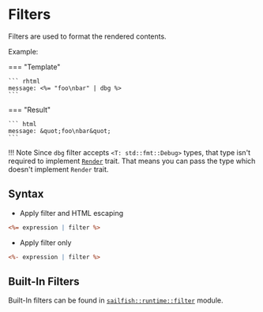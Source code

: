 # Filters

Filters are used to format the rendered contents.

Example:

=== "Template"

    ``` rhtml
    message: <%= "foo\nbar" | dbg %>
    ```

=== "Result"

    ``` html
    message: &quot;foo\nbar&quot;
    ```

!!! Note
    Since `dbg` filter accepts `<T: std::fmt::Debug>` types, that type isn't required to implement [`Render`](https://docs.rs/sailfish/latest/sailfish/runtime/trait.Render.html) trait. That means you can pass the type which doesn't implement `Render` trait.


## Syntax

- Apply filter and HTML escaping

``` rhtml
<%= expression | filter %>
```

- Apply filter only

``` rhtml
<%- expression | filter %>
```

## Built-In Filters

Built-In filters can be found in [`sailfish::runtime::filter`](https://docs.rs/sailfish/latest/sailfish/runtime/filter/index.html) module.
